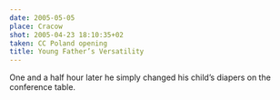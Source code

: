 ```yaml
---
date: 2005-05-05
place: Cracow
shot: 2005-04-23 18:10:35+02
taken: CC Poland opening
title: Young Father’s Versatility
---
```


One and a half hour later he simply changed his child’s diapers on the conference table.

